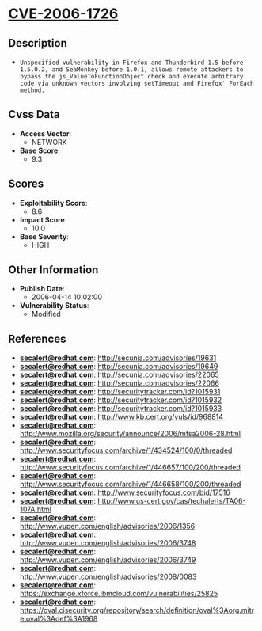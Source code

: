 
# [CVE-2006-1726](http://secunia.com/advisories/19631)

## Description

- `Unspecified vulnerability in Firefox and Thunderbird 1.5 before 1.5.0.2, and SeaMonkey before 1.0.1, allows remote attackers to bypass the js_ValueToFunctionObject check and execute arbitrary code via unknown vectors involving setTimeout and Firefox' ForEach method.`

## Cvss Data

- **Access Vector**:
  - NETWORK
- **Base Score**:
  - 9.3

## Scores

- **Exploitability Score**:
  - 8.6
- **Impact Score**:
  - 10.0
- **Base Severity**:
  - HIGH

## Other Information

- **Publish Date**:
  - 2006-04-14 10:02:00
- **Vulnerability Status**:
  - Modified

## References

- **secalert@redhat.com**: http://secunia.com/advisories/19631
- **secalert@redhat.com**: http://secunia.com/advisories/19649
- **secalert@redhat.com**: http://secunia.com/advisories/22065
- **secalert@redhat.com**: http://secunia.com/advisories/22066
- **secalert@redhat.com**: http://securitytracker.com/id?1015931
- **secalert@redhat.com**: http://securitytracker.com/id?1015932
- **secalert@redhat.com**: http://securitytracker.com/id?1015933
- **secalert@redhat.com**: http://www.kb.cert.org/vuls/id/968814
- **secalert@redhat.com**: http://www.mozilla.org/security/announce/2006/mfsa2006-28.html
- **secalert@redhat.com**: http://www.securityfocus.com/archive/1/434524/100/0/threaded
- **secalert@redhat.com**: http://www.securityfocus.com/archive/1/446657/100/200/threaded
- **secalert@redhat.com**: http://www.securityfocus.com/archive/1/446658/100/200/threaded
- **secalert@redhat.com**: http://www.securityfocus.com/bid/17516
- **secalert@redhat.com**: http://www.us-cert.gov/cas/techalerts/TA06-107A.html
- **secalert@redhat.com**: http://www.vupen.com/english/advisories/2006/1356
- **secalert@redhat.com**: http://www.vupen.com/english/advisories/2006/3748
- **secalert@redhat.com**: http://www.vupen.com/english/advisories/2006/3749
- **secalert@redhat.com**: http://www.vupen.com/english/advisories/2008/0083
- **secalert@redhat.com**: https://exchange.xforce.ibmcloud.com/vulnerabilities/25825
- **secalert@redhat.com**: https://oval.cisecurity.org/repository/search/definition/oval%3Aorg.mitre.oval%3Adef%3A1968
